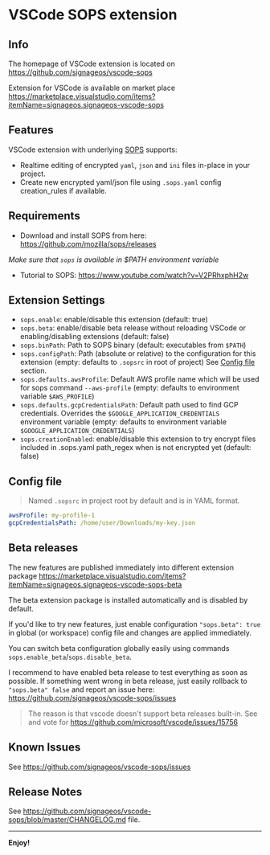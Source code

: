 # VSCode SOPS extension

## Info
The homepage of VSCode extension is located on https://github.com/signageos/vscode-sops

Extension for VSCode is available on market place https://marketplace.visualstudio.com/items?itemName=signageos.signageos-vscode-sops

## Features

VSCode extension with underlying [SOPS](https://github.com/mozilla/sops) supports:
- Realtime editing of encrypted `yaml`, `json` and `ini` files in-place in your project.
- Create new encrypted yaml/json file using `.sops.yaml` config creation_rules if available.

## Requirements

- Download and install SOPS from here: https://github.com/mozilla/sops/releases

*Make sure that `sops` is available in $PATH environment variable*

- Tutorial to SOPS: https://www.youtube.com/watch?v=V2PRhxphH2w

## Extension Settings
* `sops.enable`: enable/disable this extension (default: true)
* `sops.beta`: enable/disable beta release without reloading VSCode or enabling/disabling extensions (default: false)
* `sops.binPath`: Path to SOPS binary (default: executables from `$PATH`)
* `sops.configPath`: Path (absolute or relative) to the configuration for this extension (empty: defaults to `.sopsrc` in root of project) See [Config file](#config-file) section.
* `sops.defaults.awsProfile`: Default AWS profile name which will be used for sops command `--aws-profile` (empty: defaults to environment variable `$AWS_PROFILE`)
* `sops.defaults.gcpCredentialsPath`: Default path used to find GCP credentials. Overrides the `$GOOGLE_APPLICATION_CREDENTIALS` environment variable (empty: defaults to environment variable `$GOOGLE_APPLICATION_CREDENTIALS`)
* `sops.creationEnabled`: enable/disable this extension to try encrypt files included in .sops.yaml path_regex when is not encrypted yet (default: false)

## Config file
> Named `.sopsrc` in project root by default and is in YAML format.
```yaml
awsProfile: my-profile-1
gcpCredentialsPath: /home/user/Downloads/my-key.json
```

## Beta releases
The new features are published immediately into different extension package https://marketplace.visualstudio.com/items?itemName=signageos.signageos-vscode-sops-beta

The beta extension package is installed automatically and is disabled by default.

If you'd like to try new features, just enable configuration `"sops.beta": true` in global (or workspace) config file and changes are applied immediately.

You can switch beta configuration globally easily using commands `sops.enable_beta`/`sops.disable_beta`.

I recommend to have enabled beta release to test everything as soon as possible. If something went wrong in beta release, just easily rollback to `"sops.beta" false` and report an issue here: https://github.com/signageos/vscode-sops/issues

> The reason is that vscode doesn't support beta releases built-in. See and vote for https://github.com/microsoft/vscode/issues/15756


## Known Issues
See https://github.com/signageos/vscode-sops/issues

## Release Notes

See https://github.com/signageos/vscode-sops/blob/master/CHANGELOG.md file.

-----------------------------------------------------------------------------------------------------------

**Enjoy!**
